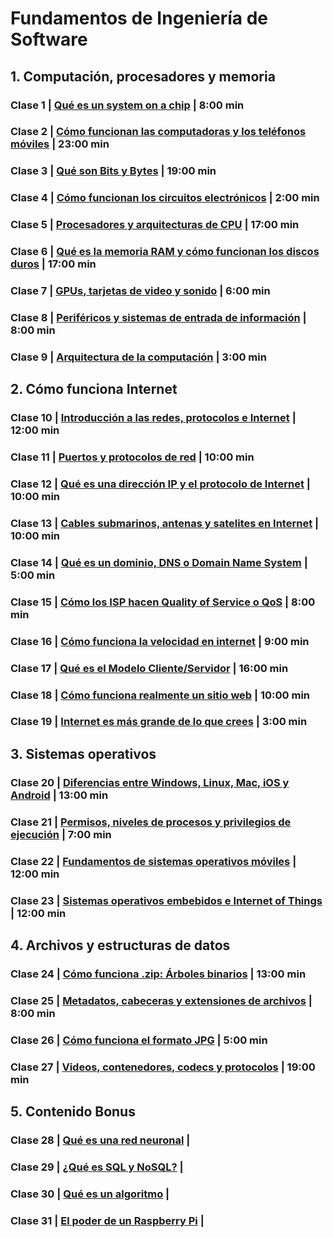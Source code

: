 ﻿
# Fundamentos de Ingeniería de Software


## 1. Computación, procesadores y memoria


### Clase 1 | [Qué es un system on a chip](https://platzi.com/clases/1098-ingenieria/6552-que-es-un-system-on-a-ch-9/ "") | 8:00 min



### Clase 2 | [Cómo funcionan las computadoras y los teléfonos móviles](https://platzi.com/clases/1098-ingenieria/6548-como-funcionan-las-computadoras-y-los-telefonos--8/ "") |  23:00 min



### Clase 3 | [Qué son Bits y Bytes](https://platzi.com/clases/1098-ingenieria/6549-que-son-bits-y-byt-8/ "") |  19:00 min


### Clase 4 | [Cómo funcionan los circuitos electrónicos](https://platzi.com/clases/1098-ingenieria/6550-como-funcionan-los-circuitos-electronic-7/ "") |  2:00 min



### Clase 5 | [Procesadores y arquitecturas de CPU](https://platzi.com/clases/1098-ingenieria/6551-procesadores-y-arquitecturas-de-c-2/ "") |  17:00 min


### Clase 6 | [Qué es la memoria RAM y cómo funcionan los discos duros](https://platzi.com/clases/1098-ingenieria/6553-que-es-la-memoria-ram-y-como-funcionan-los-disco-4/ "") |  17:00 min



### Clase 7 | [GPUs, tarjetas de video y sonido](https://platzi.com/clases/1098-ingenieria/6554-gpus-tarjetas-de-video-y-soni-8/ " ") |  6:00 min



### Clase 8 | [Periféricos y sistemas de entrada de información](https://platzi.com/clases/1098-ingenieria/6555-perifericos-y-sistemas-de-entrada-de-informaci-0/ "") |  8:00 min



### Clase 9 | [Arquitectura de la computación](https://platzi.com/clases/1098-ingenieria/6556-arquitectura-de-la-computaci-1/ "") |  3:00 min






## 2. Cómo funciona Internet



### Clase 10 | [Introducción a las redes, protocolos e Internet](https://platzi.com/clases/1098-ingenieria/6557-introduccion-a-las-redes-protocolos-e-intern-1/ "") |  12:00 min



### Clase 11 | [Puertos y protocolos de red](https://platzi.com/clases/1098-ingenieria/6558-puertos-y-protocolos-de-r-4/ "") |  10:00 min



### Clase 12 | [Qué es una dirección IP y el protocolo de Internet](https://platzi.com/clases/1098-ingenieria/6559-que-es-una-direccion-ip-y-el-protocolo-de-intern-4/ "") |  10:00 min


### Clase 13 | [Cables submarinos, antenas y satelites en Internet](https://platzi.com/clases/1098-ingenieria/6560-cables-submarinos-antenas-y-satelites-en-intern-7/ "") |  10:00 min


### Clase 14 | [Qué es un dominio, DNS o Domain Name System](https://platzi.com/clases/1098-ingenieria/6561-que-es-un-dominio-dns-o-domain-name-syst-3/ "") |  5:00 min



### Clase 15 | [Cómo los ISP hacen Quality of Service o QoS](https://platzi.com/clases/1098-ingenieria/6562-como-los-isp-hacen-quality-of-service-o-q-8/ "") |  8:00 min



### Clase 16 | [Cómo funciona la velocidad en internet](https://platzi.com/clases/1098-ingenieria/6563-como-funciona-la-velocidad-en-intern-4/ "") |  9:00 min



### Clase 17 | [Qué es el Modelo Cliente/Servidor](https://platzi.com/clases/1098-ingenieria/6564-que-es-el-modelo-clienteservid-3/ "") |  16:00 min



### Clase 18 | [Cómo funciona realmente un sitio web](https://platzi.com/clases/1098-ingenieria/6565-como-funciona-realmente-un-sitio-w-6/ "") |  10:00 min



### Clase 19 | [Internet es más grande de lo que crees](https://platzi.com/clases/1098-ingenieria/6566-internet-es-mas-grande-de-lo-que-cre-8/ "") |  3:00 min






## 3. Sistemas operativos


### Clase 20 | [Diferencias entre Windows, Linux, Mac, iOS y Android](https://platzi.com/clases/1098-ingenieria/6567-diferencias-entre-windows-linux-mac-ios-y-andro-5/ "") |  13:00 min



### Clase 21 | [Permisos, niveles de procesos y privilegios de ejecución](https://platzi.com/clases/1098-ingenieria/6568-permisos-niveles-de-procesos-y-privilegios-de-ej-5/ "") |  7:00 min



### Clase 22 | [Fundamentos de sistemas operativos móviles](https://platzi.com/clases/1098-ingenieria/6569-fundamentos-de-sistemas-operativos-movil-0/ "") |  12:00 min



### Clase 23 | [Sistemas operativos embebidos e Internet of Things](https://platzi.com/clases/1098-ingenieria/6570-sistemas-operativos-embebidos-e-internet-of-thin-1/ "") |  12:00 min






## 4. Archivos y estructuras de datos



### Clase 24 | [Cómo funciona .zip: Árboles binarios](https://platzi.com/clases/1098-ingenieria/6574-como-funciona-zip-arboles-binari-4/ "") |  13:00 min



### Clase 25 | [Metadatos, cabeceras y extensiones de archivos](https://platzi.com/clases/1098-ingenieria/6571-metadatos-cabeceras-y-extensiones-de-archiv-2/ "") |  8:00 min



### Clase 26 | [Cómo funciona el formato JPG](https://platzi.com/clases/1098-ingenieria/6572-como-funciona-el-formato-j-9/ "") |  5:00 min



### Clase 27 | [Videos, contenedores, codecs y protocolos](https://platzi.com/clases/1098-ingenieria/6573-videos-contenedores-codecs-y-protocol-9/ "") |  19:00 min







## 5. Contenido Bonus



### Clase 28 | [Qué es una red neuronal](https://platzi.com/clases/1098-ingenieria/6689-que-es-una-red-neuron-2/ "") |  



### Clase 29 | [¿Qué es SQL y NoSQL?](https://platzi.com/clases/1098-ingenieria/6690-que-es-sql-y-nos-3/ "") |  


### Clase 30 | [Qué es un algoritmo](https://platzi.com/clases/1098-ingenieria/6691-que-es-un-algorit-1/ "") |  



### Clase 31 | [El poder de un Raspberry Pi](https://platzi.com/clases/1098-ingenieria/6751-el-poder-de-un-raspberry--4/ "") |  
